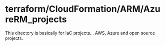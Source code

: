 # terraform/CloudFormation/ARM/AzureRM_projects
This directory is basically for IaC projects... AWS, Azure and open source projects.
